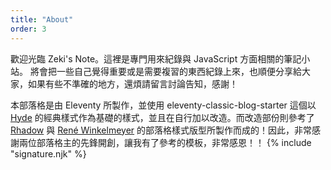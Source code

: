 ```yaml
---
title: "About"
order: 3
---
```


<div class="about">
歡迎光臨 Zeki's Note。這裡是專門用來紀錄與 JavaScript 方面相關的筆記小站。
將會把一些自己覺得重要或是需要複習的東西紀錄上來，也順便分享給大家，如果有些不準確的地方，還煩請留言討論告知，感謝！

本部落格是由 Eleventy 所製作，並使用 eleventy-classic-blog-starter 這個以 [Hyde](https://github.com/TigersWay/eleventy-classic-blog-starter) 的經典樣式作為基礎的樣式，並且在自行加以改造。而改造部份則參考了 [Rhadow](https://rhadow.github.io/) 與 [René Winkelmeyer](https://blog.winkelmeyer.com/) 的部落格樣式版型所製作而成的！因此，非常感謝兩位部落格主的先鋒開創，讓我有了參考的模板，非常感恩！！
{% include "signature.njk" %}

</div>
